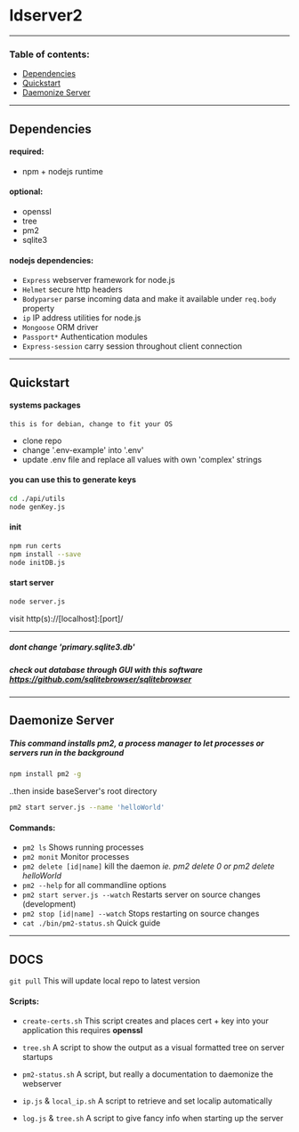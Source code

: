 # ldserver2

---

### Table of contents:

- [Dependencies](#dependencies)
- [Quickstart](#quickstart)
- [Daemonize Server](#daemonize-server)

---

## Dependencies

#### required:

- npm + nodejs runtime

#### optional:

- openssl
- tree
- pm2
- sqlite3

#### nodejs dependencies:

- `Express` webserver framework for node.js
- `Helmet` secure http headers
- `Bodyparser` parse incoming data and make it available under `req.body` property
- `ip` IP address utilities for node.js
- `Mongoose` ORM driver
- `Passport*` Authentication modules
- `Express-session` carry session throughout client connection

---

## Quickstart

#### systems packages

`this is for debian, change to fit your OS`

- clone repo
- change '.env-example' into '.env'
- update .env file and replace all values with own 'complex' strings

#### you can use this to generate keys

```bash
cd ./api/utils
node genKey.js
```

#### init 
```bash
npm run certs
npm install --save
node initDB.js
```

#### start server
```bash
node server.js
```

visit http(s)://[localhost]:[port]/

---

##### dont change 'primary.sqlite3.db'
##### check out database through GUI with this software https://github.com/sqlitebrowser/sqlitebrowser

---

## Daemonize Server

##### This command installs pm2, a process manager to let processes or servers run in the background

```bash
npm install pm2 -g
```

..then inside baseServer's root directory

```bash
pm2 start server.js --name 'helloWorld'
```

#### Commands:

- `pm2 ls` Shows running processes
- `pm2 monit` Monitor processes
- `pm2 delete [id|name]` kill the daemon _ie. pm2 delete 0 or pm2 delete helloWorld_
- `pm2 --help` for all commandline options
- `pm2 start server.js --watch` Restarts server on source changes (development)
- `pm2 stop [id|name] --watch` Stops restarting on source changes
- `cat ./bin/pm2-status.sh` Quick guide

---

## DOCS

`git pull`
This will update local repo to latest version

#### Scripts:

- `create-certs.sh`
  This script creates and places cert + key into your application
  this requires **openssl**

- `tree.sh`
  A script to show the output as a visual formatted tree on server startups

- `pm2-status.sh`
  A script, but really a documentation to daemonize the webserver

- `ip.js` & `local_ip.sh`
  A script to retrieve and set localip automatically

- `log.js` & `tree.sh`
  A script to give fancy info when starting up the server
